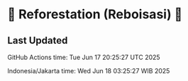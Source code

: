 
# 🌳 Reforestation (Reboisasi) 🌲

## Last Updated

GitHub Actions time: Tue Jun 17 20:25:27 UTC 2025

Indonesia/Jakarta time: Wed Jun 18 03:25:27 WIB 2025
